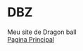 # DBZ

Meu site de Dragon ball 
<br>
<a href="https://kinz2901.github.io/DBZ/html/index">Pagina Principal</a>
